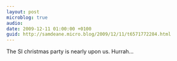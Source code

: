 ```yaml
---
layout: post
microblog: true
audio: 
date: 2009-12-11 01:00:00 +0100
guid: http://samdeane.micro.blog/2009/12/11/t6571772284.html
---
```

The SI christmas party is nearly upon us. Hurrah...
